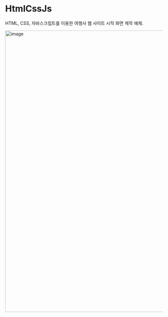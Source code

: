 # HtmlCssJs


HTML, CSS, 자바스크립트를 이용한 여행사 웹 사이트 시작 화면 제작 예제.


<img width="901" alt="image" src="https://github.com/TaeGyeomHwang/HtmlCssJs/assets/80676211/cf80cc1e-79df-49df-bc33-24c645025832">
